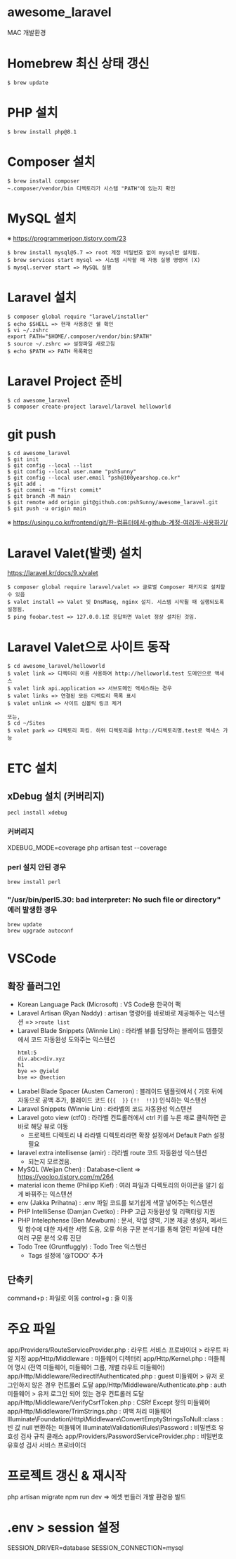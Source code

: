 # awesome_laravel

MAC 개발환경

# Homebrew 최신 상태 갱신
`$ brew update`

# PHP 설치
`$ brew install php@8.1`

# Composer 설치
```
$ brew install composer
~.composer/vendor/bin 디렉토리가 시스템 "PATH"에 있는지 확인
```

# MySQL 설치
※ https://programmerjoon.tistory.com/23
```
$ brew install mysql@5.7 => root 계정 비밀번호 없이 mysql만 설치됨.
$ brew services start mysql => 시스템 시작할 때 자동 실행 명령어 (X)
$ mysql.server start => MySQL 실행
```

# Laravel 설치
```
$ composer global require "laravel/installer"
$ echo $SHELL => 현재 사용중인 쉘 확인
$ vi ~/.zshrc
export PATH="$HOME/.composer/vendor/bin:$PATH"
$ source ~/.zshrc => 설정파일 새로고침
$ echo $PATH => PATH 목록확인
```

# Laravel Project 준비
```
$ cd awesome_laravel
$ composer create-project laravel/laravel helloworld
```

# git push
```
$ cd awesome_laravel
$ git init
$ git config --local --list
$ git config --local user.name "pshSunny"
$ git config --local user.email "psh@100yearshop.co.kr"
$ git add .
$ git commit -m "first commit"
$ git branch -M main
$ git remote add origin git@github.com:pshSunny/awesome_laravel.git
$ git push -u origin main
```
※ https://usingu.co.kr/frontend/git/한-컴퓨터에서-github-계정-여러개-사용하기/

# Laravel Valet(발렛) 설치
https://laravel.kr/docs/9.x/valet
```
$ composer global require laravel/valet => 글로벌 Composer 패키지로 설치할 수 있음
$ valet install => Valet 및 DnsMasq, nginx 설치. 시스템 시작될 때 실행되도록 설정됨.
$ ping foobar.test => 127.0.0.1로 응답하면 Valet 정상 설치된 것임.
```

# Laravel Valet으로 사이트 동작
```
$ cd awesome_laravel/helloworld
$ valet link => 디렉터리 이름 사용하여 http://helloworld.test 도메인으로 액세스
$ valet link api.application => 서브도메인 액세스하는 경우
$ valet links => 연결된 모든 디렉토리 목록 표시
$ valet unlink => 사이트 심볼릭 링크 제거

또는,
$ cd ~/Sites
$ valet park => 디렉토리 파킹. 하위 디렉토리를 http://디렉토리명.test로 엑세스 가능
```

# ETC 설치
## xDebug 설치 (커버리지)
```
pecl install xdebug
```

### 커버리지
XDEBUG_MODE=coverage php artisan test --coverage

### perl 설치 안된 경우
```
brew install perl
```

### "/usr/bin/perl5.30: bad interpreter: No such file or directory" 에러 발생한 경우
```
brew update
brew upgrade autoconf
```


# VSCode
## 확장 플러그인
- Korean Language Pack (Microsoft) : VS Code용 한국어 팩
- Laravel Artisan (Ryan Naddy) : artisan 명령어를 바로바로 제공해주는 익스텐션 => `>route list`
- Laravel Blade Snippets (Winnie Lin) : 라라벨 뷰를 담당하는 블레이드 템플릿에서 코드 자동완성 도와주는 익스텐션
  ```
  html:5
  div.abc>div.xyz
  h1
  bye => @yield
  bse => @section
  ```
- Larabel Blade Spacer (Austen Cameron) : 블레이드 템플릿에서 { 기호 뒤에 자동으로 공백 추가, 블레이드 코드 (`{{  }}` `{!!  !!}`) 인식하는 익스텐션 
- Laravel Snippets (Winnie Lin) : 라라벨의 코드 자동완성 익스텐션
- Laravel goto view (ctf0) : 라라벨 컨트롤러에서 ctrl 키를 누른 채로 클릭하면 곧바로 해당 뷰로 이동
    - 프로젝트 디렉토리 내 라라벨 디렉토리라면 확장 설정에서 Default Path 설정 필요
- laravel extra intellisense (amir) : 라라벨 route 코드 자동완성 익스텐션
    - 되는지 모르겠음.
- MySQL (Weijan Chen) : Database-client => https://yooloo.tistory.com/m/264
- material icon theme (Philipp Kief) : 여러 파일과 디렉토리의 아이콘을 알기 쉽게 바꿔주는 익스텐션
- env (Jakka Prihatna) : .env 파일 코드를 보기쉽게 색깔 넣어주는 익스텐션
- PHP IntelliSense (Damjan Cvetko) : PHP 고급 자동완성 및 리팩터링 지원
- PHP Intelephense (Ben Mewburn) :  문서, 작업 영역, 기본 제공 생성자, 메서드 및 함수에 대한 자세한 서명 도움, 오류 허용 구문 분석기를 통해 열린 파일에 대한 여러 구문 분석 오류 진단
- Todo Tree (Gruntfuggly) : Todo Tree 익스텐션
  - Tags 설정에 '@TODO' 추가


## 단축키
command+p : 파일로 이동
control+g : 줄 이동


# 주요 파일
app/Providers/RouteServiceProvider.php : 라우트 서비스 프로바이더 > 라우트 파일 지정
app/Http/Middleware : 미들웨어 디렉터리
app/Http/Kernel.php : 미들웨어 명시 (전역 미들웨어, 미들웨어 그룹, 개별 라우트 미들웨어)
app/Http/Middleware/RedirectIfAuthenticated.php : guest 미들웨어 > 유저 로그인하지 않은 경우 컨트롤러 도달
app/Http/Middleware/Authenticate.php : auth 미들웨어 > 유저 로그인 되어 있는 경우 컨트롤러 도달
app/Http/Middleware/VerifyCsrfToken.php : CSRf Except 정의 미들웨어
app/Http/Middleware/TrimStrings.php : 여백 처리 미들웨어
Illuminate\Foundation\Http\Middleware\ConvertEmptyStringsToNull::class : 빈 값 null 변환하는 미들웨어
Illuminate\Validation\Rules\Password : 비밀번호 유효성 검사 규칙 클래스
app/Providers/PasswordServiceProvider.php : 비밀번호 유효성 검사 서비스 프로바이더


# 프로젝트 갱신 & 재시작
php artisan migrate
npm run dev => 에셋 번들러 개발 환경용 빌드


# .env > session 설정
SESSION_DRIVER=database
SESSION_CONNECTION=mysql

